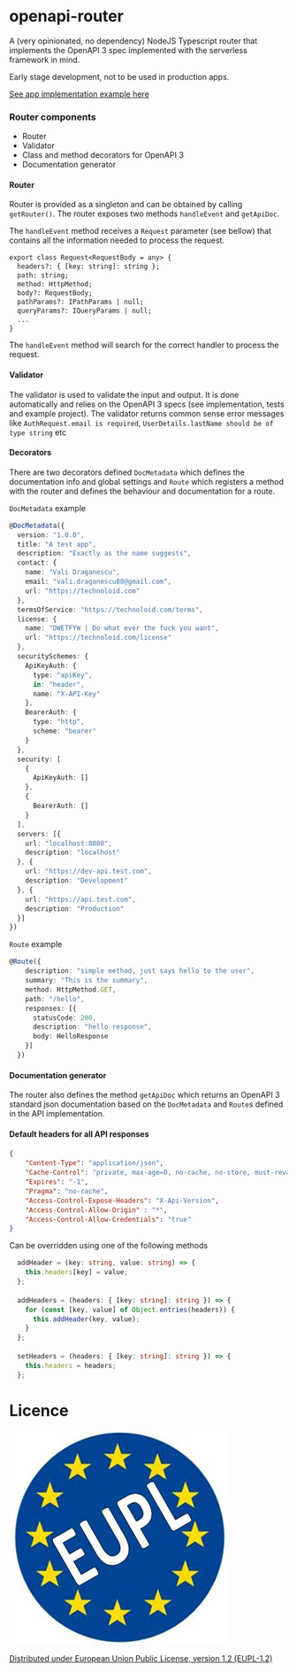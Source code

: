 # openapi-router
A (very opinionated, no dependency) NodeJS Typescript router that implements the OpenAPI 3 spec implemented with the serverless framework in mind.

Early stage development, not to be used in production apps.

[See app implementation example here](https://github.com/ValiDraganescu/openapi-router/blob/master/example/app.ts)

### Router components
* Router
* Validator
* Class and method decorators for OpenAPI 3
* Documentation generator

#### Router
Router is provided as a singleton and can be obtained by calling `getRouter()`. 
The router exposes two methods `handleEvent` and `getApiDoc`.

The `handleEvent` method receives a `Request` parameter (see bellow) that contains
all the information needed to process the request.
```
export class Request<RequestBody = any> {
  headers?: { [key: string]: string };
  path: string;
  method: HttpMethod;
  body?: RequestBody;
  pathParams?: IPathParams | null;
  queryParams?: IQueryParams | null;
  ...
}
```
The `handleEvent` method will search for the correct handler to process the
request.

#### Validator
The validator is used to validate the input and output. It is done automatically
and relies on the OpenAPI 3 specs (see implementation, tests and example project).
The validator returns common sense error messages like `AuthRequest.email is required`, 
`UserDetails.lastName should be of type string` etc

#### Decorators
There are two decorators defined `DocMetadata` which defines the documentation
info and global settings and `Route` which registers a method with the router and
defines the behaviour and documentation for a route.

`DocMetadata` example
```typescript
@DocMetadata({
  version: "1.0.0",
  title: "A test app",
  description: "Exactly as the name suggests",
  contact: {
    name: "Vali Draganescu",
    email: "vali.draganescu88@gmail.com",
    url: "https://technoloid.com"
  },
  termsOfService: "https://technoloid.com/terms",
  license: {
    name: "DWETFYW | Do what ever the fuck you want",
    url: "https://technoloid.com/license"
  },
  securitySchemes: {
    ApiKeyAuth: {
      type: "apiKey",
      in: "header",
      name: "X-API-Key"
    },
    BearerAuth: {
      type: "http",
      scheme: "bearer"
    }
  },
  security: [
    {
      ApiKeyAuth: []
    },
    {
      BearerAuth: []
    }
  ],
  servers: [{
    url: "localhost:8080",
    description: "localhost"
  }, {
    url: "https://dev-api.test.com",
    description: "Development"
  }, {
    url: "https://api.test.com",
    description: "Production"
  }]
})
```
`Route` example
```typescript
@Route({
    description: "simple method, just says hello to the user",
    summary: "This is the summary",
    method: HttpMethod.GET,
    path: "/hello",
    responses: [{
      statusCode: 200,
      description: "hello response",
      body: HelloResponse
    }]
  })
```

#### Documentation generator
The router also defines the method `getApiDoc` which returns an OpenAPI 3 standard
json documentation based on the `DocMetadata` and `Route`s defined in the API implementation.

#### Default headers for all API responses

```json
{
    "Content-Type": "application/json",
    "Cache-Control": "private, max-age=0, no-cache, no-store, must-revalidate'",
    "Expires": "-1",
    "Pragma": "no-cache",
    "Access-Control-Expose-Headers": "X-Api-Version",
    "Access-Control-Allow-Origin" : "*",
    "Access-Control-Allow-Credentials": "true"
}
```

Can be overridden using one of the following methods
```typescript
  addHeader = (key: string, value: string) => {
    this.headers[key] = value;
  };

  addHeaders = (headers: { [key: string]: string }) => {
    for (const [key, value] of Object.entries(headers)) {
      this.addHeader(key, value);
    }
  };

  setHeaders = (headers: { [key: string]: string }) => {
    this.headers = headers;
  };
``` 
# Licence
![License](https://raw.githubusercontent.com/ValiDraganescu/serverless-log-remover/HEAD/eupl.jpg
)

[Distributed under European Union Public License, version 1.2 (EUPL-1.2)](https://opensource.org/licenses/EUPL-1.2)

